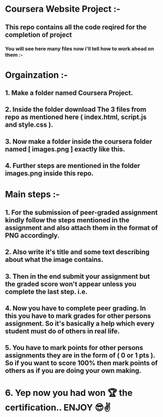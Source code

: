 # Coursera Website Project :-

## This repo contains all the code reqired for the completion of project

### You will see here many files now i'll tell how to work ahead on them :-

# Orgainzation :- 

## 1. Make a folder named Coursera Project.
## 2. Inside the folder download The 3 files from repo as mentioned here ( index.html, script.js and style.css ).
## 3. Now make a folder inside the coursera folder named [ images.png ] exactly like this.
## 4. Further steps are mentioned in the folder images.png inside this repo.

# Main steps :-
## 1. For the submission of peer-graded assignment kindly follow the steps mentioned in the assignment and also attach them in the format of PNG accordingly. 
## 2. Also write it's title and some text describing about what the image contains. 
## 3. Then in the end submit your assignment but the graded score won't appear unless you complete the last step. i.e.
## 4. Now you have to complete peer grading. In this you have to mark grades for other persons assignment. So it's basically a help which every student must do of others in real life. 
## 5. You have to mark points for other persons assignments they are in the form of ( 0 or 1 pts ). So if you want to score 100% then mark points of others as if you are doing your own making. 
# 6. Yep now you had won 🏆 the certification.. ENJOY 😎✌️
